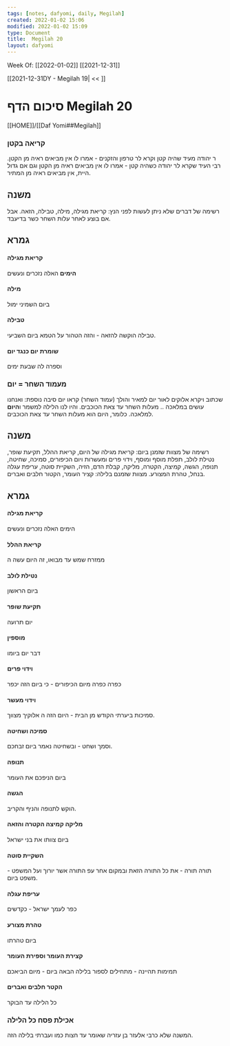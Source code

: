 ```yaml
---
tags: [notes, dafyomi, daily, Megilah] 
created: 2022-01-02 15:06
modified: 2022-01-02 15:09
type: Document
title:  Megilah 20
layout: dafyomi
---
```

Week Of: [[2022-01-02]]
[[2021-12-31]]

[[2021-12-31DY - Megilah 19| << ]] 

# סיכום הדף  Megilah 20

[[HOME]]/[[Daf Yomi##Megilah]]

### קריאה בקטן
ר יהודה מעיד שהיה קטן וקרא לר טרפון והזקנים - אמרו לו אין מביאים ראיה מן הקטן.
רבי העיד שקרא לר יהודה כשהיה קטן - אמרו לו אין מביאים ראיה מן הקטן וגם אם גדול היית, אין מביאים ראיה מן המתיר.
## משנה
רשימה של דברים שלא ניתן לעשות לפני הנץ: קריאת מגילה, מילה, טבילה, הזאה. 
אבל אם בוצע לאחר עלות השחר כשר בדיעבד.
## גמרא
#### קריאת מגילה
**הימים** האלה נזכרים ונעשים
#### מילה 
ביום השמיני ימול
#### טבילה
טבילה הוקשה להזאה - והזה הטהור על הטמא ביום השביעי.
#### שומרת יום כנגד יום
וספרה לה שבעת ימים
### מעמוד השחר = יום
שכתוב ויקרא אלוקים לאור יום
למאיר והולך (עמוד השחר) קראו יום 
סיבה נוספת: ואנחנו עושים במלאכה .. מעלות השחר עד צאת הכוכבים. והיו לנו הלילה למשמר ו**היום** למלאכה. כלומר, היום הוא מעלות השחר עד צאת הכוכבים.

## משנה 
רשימה של מצוות שזמנן ביום: 
קריאת מגילה של היום, קריאת ההלל, תקיעת שופר, נטילת לולב, תפלת מוסף ומוסף, וידוי פרים ומעשרות ויום הכיפורים, סמיכה, שחיטה, תנופה, הגשה, קמיצה, הקטרה, מליקה, קבלת הדם, הזיה, השקיית סוטה, עריפת עגלה בנחל, טהרת המצורע. 
מצוות שזמנם בלילה:
קציר העומר, הקטור חלבים ואברים.
## גמרא
#### קריאת מגילה
הימים האלה נזכרים ונעשים
#### קריאת ההלל
ממזרח שמש עד מבואו, זה היום עשה ה
#### נטילת לולב
ביום הראשון
#### תקיעת שופר
יום תרועה
#### מוספין 
דבר יום ביומו
#### וידוי פרים
כפרה כפרה מיום הכיפורים - כי ביום הזה יכפר
#### וידוי מעשר
סמיכות ביערתי הקודש מן הבית - היום הזה ה אלוקיך מצווך.
#### סמיכה ושחיטה
וסמך ושחט  - ובשחיטה נאמר ביום זבחכם.
#### תנופה 
ביום הניפכם את העומר
#### הגשה 
הוקש לתנופה והניף והקריב.
#### מליקה קמיצה הקטרה והזאה
ביום צוותו את בני ישראל
#### השקיית סוטה
תורה תורה - את כל התורה הזאת ובמקום אחר עפ התורה אשר יורוך ועל המשפט - משפט ביום.
#### עריפת עגלה 
כפר לעמך ישראל - כקדשים
#### טהרת מצורע
ביום טהרתו
#### קצירת העומר וספירת העומר
תמימות תהיינה - מתחילים לספור בלילה
הבאה ביום - מיום הביאכם
#### הקטר חלבים ואברים 
כל הלילה עד הבוקר
### אכילת פסח כל הלילה 
המשנה שלא כרבי אלעזר בן עזריה שאומר עד חצות כמו ועברתי בלילה הזה.

